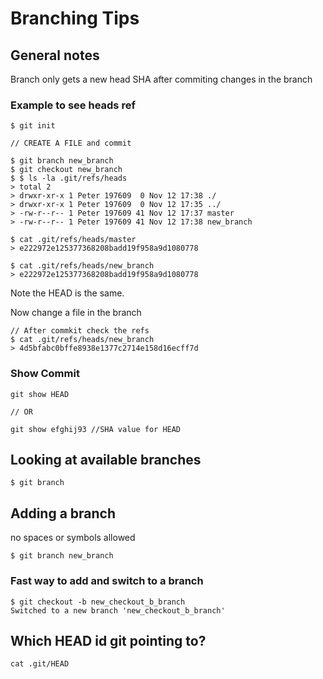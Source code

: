 # Branching Tips

## General notes

Branch only gets a new head SHA after commiting changes in the branch

### Example to see heads ref

```text
$ git init

// CREATE A FILE and commit

$ git branch new_branch
$ git checkout new_branch
$ $ ls -la .git/refs/heads
> total 2
> drwxr-xr-x 1 Peter 197609  0 Nov 12 17:38 ./
> drwxr-xr-x 1 Peter 197609  0 Nov 12 17:35 ../
> -rw-r--r-- 1 Peter 197609 41 Nov 12 17:37 master
> -rw-r--r-- 1 Peter 197609 41 Nov 12 17:38 new_branch

$ cat .git/refs/heads/master
> e222972e125377368208badd19f958a9d1080778

$ cat .git/refs/heads/new_branch
> e222972e125377368208badd19f958a9d1080778
```

Note the HEAD is the same.

Now change a file in the branch

```text
// After commkit check the refs
$ cat .git/refs/heads/new_branch
> 4d5bfabc0bffe8938e1377c2714e158d16ecff7d

```

### Show Commit

```text
git show HEAD

// OR

git show efghij93 //SHA value for HEAD

```

## Looking at available branches 

```text
$ git branch
``` 

## Adding a branch

no spaces or symbols allowed

```text
$ git branch new_branch
```

### Fast way to add and switch to a branch

```text
$ git checkout -b new_checkout_b_branch
Switched to a new branch 'new_checkout_b_branch'

```

## Which HEAD id git pointing to?

```text
cat .git/HEAD
```

